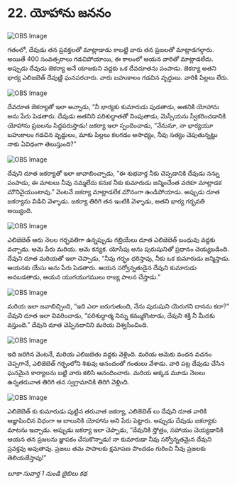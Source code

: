 # 22. యోహాను జననం

![OBS Image](https://cdn.door43.org/obs/jpg/360px/obs-en-22-01.jpg)

గతంలో, దేవుడు తన ప్రవక్తలతో మాట్లాడాడు కాబట్టి వారు తన ప్రజలతో మాట్లాడగల్గారు. అయితే 400 సంవత్సరాలు గడచిపోయాయి, ఈ కాలంలో ఆయన వారితో మాట్లాడలేదు. అప్పుడు దేవుడు జెకర్యా అనే యాజకుని వద్దకు ఒక దేవదూతను పంపాడు. జెకర్యా అతని భార్య ఎలిజబెత్ దేవుణ్ణి ఘనపరచారు. వారు బహుకాలం గడచిన వృద్ధులు. వారికి పిల్లలు లేరు.

![OBS Image](https://cdn.door43.org/obs/jpg/360px/obs-en-22-02.jpg)

దేవదూత జెకర్యాతో ఇలా అన్నాడు, “నీ భార్యకు కుమారుడు పుడతాడు, అతనికి యోహాను అను పేరు పెడతారు. దేవుడు అతనిని పరిశుద్ధాతతో నింపుతాడు, మెస్సీయను స్వీకరించడానికి యోహాను ప్రజలను సిద్ధపరుస్తాడు! జకర్యా ఇలా స్పందించాడు, “నేనునూ, నా భార్యయూ బహుకాలం గడచిన వృద్దులం, మాకు పిల్లలు కలగడం అసాధ్యం, నీవు  సత్యం చెపుతున్నట్టు నాకు ఏవిధంగా తెలుస్తుంది?”

![OBS Image](https://cdn.door43.org/obs/jpg/360px/obs-en-22-03.jpg)

దేవుని దూత జకర్యాతో ఇలా జావాబించ్చాడు, “ఈ శుభవార్త నీకు చెప్పడానికి దేవుడు నన్ను పంపాడు, ఈ మాటలు నీవు నమ్మలేదు కనుక నీకు కుమారుడు జన్మించేంత వరకూ మాట్లాడక మౌనివైయుంటావు.” వెంటనే జకర్యా మాట్లాడలేక మౌనంగా ఉండిపోయాడు. అప్పుడు దూత జకర్యాను విడిచి వెళ్ళాడు. జకర్యా తిరిగి తన ఇంటికి వెళ్ళాడు, అతని భార్య గర్భవతి అయ్యింది. 

![OBS Image](https://cdn.door43.org/obs/jpg/360px/obs-en-22-04.jpg)

ఎలిజెబెత్ ఆరు నెలల గర్భవతిగా ఉన్నప్పుడు గబ్రియేలు దూత ఎలిజెబెత్ బంధువు వద్దకు వచ్చాడు. ఆమె పేరు మరియ. ఆమె కన్యక. యోసేపు అను పురుషునితో ప్రధానం చెయ్యబడింది. దేవుని దూత మరియతో ఇలా చెప్పాడు, “నీవు గర్భం ధరిస్తావు, నీకు ఒక కుమారుడు జన్మిస్తాడు. ఆయనకు యేసు అను పేరు పెడతారు. ఆయన సర్వోన్నతుడైన దేవుని కుమారుడు అనబడతాడు, ఆయన యుగయుగములు రాజ్య పాలన చేస్తాడు.”

![OBS Image](https://cdn.door43.org/obs/jpg/360px/obs-en-22-05.jpg)

మరియ ఇలా జవాబిచ్చింది, “ఇది ఎలా జరుగుతుంది, నేను పురుషుని యెరుగని దానను కదా?” దేవుని దూత ఇలా వివరించాడు, “పరిశుద్ధాత్మ నిన్ను కమ్ముకొంటాడు, దేవుని శక్తి నీ మీదకు వస్తుంది.” దేవుని దూత చెప్పినదానిని మరియ విశ్వసించింది. 

![OBS Image](https://cdn.door43.org/obs/jpg/360px/obs-en-22-06.jpg)

ఇది జరిగిన వెంటనే, మరియ ఎలిజబెతు వద్దకు వెళ్లింది. మరియ ఆమెకు వందన వచనం చెప్పగానే, ఎలిజెబెత్ గర్భంలోని శిశువు ఆనందంతో గంతులు వేశాడు. వారి పట్ల దేవుడు చేసిన ఘనమైన కార్యాలను బట్టి వారు కలిసి ఆనందించారు. మరియ అక్కడ మూడు నెలలు ఉన్నతరువాత తిరిగి తన స్వగ్రామానికి తిరిగి వెళ్లింది.

![OBS Image](https://cdn.door43.org/obs/jpg/360px/obs-en-22-07.jpg)

ఎలిజెబెత్ కు కుమారుడు పుట్టిన తరువాత జకర్యా, ఎలిజెబెత్ లు దేవుని దూత వారికి ఆజ్ఞాపించిన విధంగా ఆ బాలునికి యోహాను అని పేరు పెట్టారు. అప్పుడు దేవుడు జకర్యాకు మాటను ఇచ్చాడు. అప్పుడు జకర్యా ఇలా చెప్పాడు, “దేవునికి స్తోత్రం, సహాయం చెయ్యడానికి ఆయన తన ప్రజలను జ్ఞాపకం చేసుకొన్నాడు! నా కుమారుడా నీవు సర్వోన్నతమైన దేవుని ప్రవక్తవు అవుతావు. ప్రజలు తమ పాపాలకు క్షమాపణ పొందడం గురించి నీవు ప్రజలకు తెలియజేస్తావు!”

_లూకా సువార్త 1 నుండి బైబిలు కథ_

